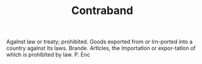 ---
title: Contraband
letter: C
permalink: "/definitions/bld-contraband.html"
body: Agalnst law or treaty; prohibited. Goods exported from or lrn-ported into a
  country agalnst lts laws. Brande. Artlcles, the lmportatlon or expor-tatlon of whlch
  is prohlblted by law. P. Enc
published_at: '2018-07-07'
source: Black's Law Dictionary 2nd Ed (1910)
layout: post
---